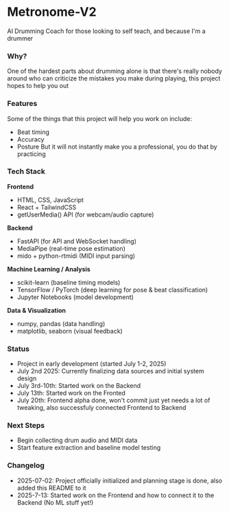 # Metronome-V2
AI Drumming Coach for those looking to self teach, and because I'm a drummer

### Why?
One of the hardest parts about drumming alone is that there's really nobody around who can criticize the mistakes you make during playing, this project hopes to help you out

### Features
Some of the things that this project will help you work on include:
- Beat timing
- Accuracy
- Posture
But it will not instantly make you a professional, you do that by practicing

### Tech Stack
**Frontend**  
- HTML, CSS, JavaScript  
- React + TailwindCSS  
- getUserMedia() API (for webcam/audio capture)

**Backend**  
- FastAPI (for API and WebSocket handling)  
- MediaPipe (real-time pose estimation)  
- mido + python-rtmidi (MIDI input parsing)

**Machine Learning / Analysis**  
- scikit-learn (baseline timing models)  
- TensorFlow / PyTorch (deep learning for pose & beat classification)  
- Jupyter Notebooks (model development)

**Data & Visualization**  
- numpy, pandas (data handling)  
- matplotlib, seaborn (visual feedback)

### Status
- Project in early development (started July 1-2, 2025)
- July 2nd 2025: Currently finalizing data sources and initial system design
- July 3rd-10th: Started work on the Backend
- July 13th: Started work on the Fronted
- July 20th: Frontend alpha done, won't commit just yet needs a lot of tweaking, also successfuly connected Frontend to Backend

### Next Steps
- Begin collecting drum audio and MIDI data
- Start feature extraction and baseline model testing




### Changelog
- 2025-07-02: Project officially initialized and planning stage is done, also added this README to it
- 2025-7-13: Started work on the Frontend and how to connect it to the Backend (No ML stuff yet!)

